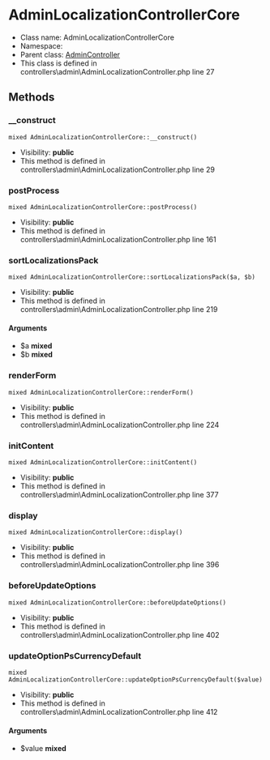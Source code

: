 AdminLocalizationControllerCore
===============






* Class name: AdminLocalizationControllerCore
* Namespace: 
* Parent class: [AdminController](AdminControllerCore)
* This class is defined in controllers\admin\AdminLocalizationController.php line 27







Methods
-------


### __construct

    mixed AdminLocalizationControllerCore::__construct()





* Visibility: **public**
* This method is defined in controllers\admin\AdminLocalizationController.php line 29




### postProcess

    mixed AdminLocalizationControllerCore::postProcess()





* Visibility: **public**
* This method is defined in controllers\admin\AdminLocalizationController.php line 161




### sortLocalizationsPack

    mixed AdminLocalizationControllerCore::sortLocalizationsPack($a, $b)





* Visibility: **public**
* This method is defined in controllers\admin\AdminLocalizationController.php line 219


#### Arguments
* $a **mixed**
* $b **mixed**



### renderForm

    mixed AdminLocalizationControllerCore::renderForm()





* Visibility: **public**
* This method is defined in controllers\admin\AdminLocalizationController.php line 224




### initContent

    mixed AdminLocalizationControllerCore::initContent()





* Visibility: **public**
* This method is defined in controllers\admin\AdminLocalizationController.php line 377




### display

    mixed AdminLocalizationControllerCore::display()





* Visibility: **public**
* This method is defined in controllers\admin\AdminLocalizationController.php line 396




### beforeUpdateOptions

    mixed AdminLocalizationControllerCore::beforeUpdateOptions()





* Visibility: **public**
* This method is defined in controllers\admin\AdminLocalizationController.php line 402




### updateOptionPsCurrencyDefault

    mixed AdminLocalizationControllerCore::updateOptionPsCurrencyDefault($value)





* Visibility: **public**
* This method is defined in controllers\admin\AdminLocalizationController.php line 412


#### Arguments
* $value **mixed**


